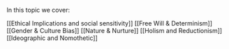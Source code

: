 In this topic we cover:

[[Ethical Implications and social sensitivity]]
[[Free Will & Determinism]]
[[Gender & Culture Bias]]
[[Nature & Nurture]]
[[Holism and Reductionism]]
[[Ideographic and Nomothetic]]

